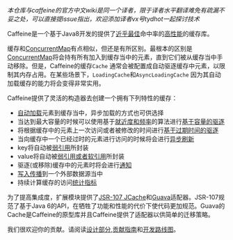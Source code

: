 *本仓库与caffeine的官方中文wiki是同一个译者，限于译者水平翻译难免有疏漏不妥之处，可以直接提issue指出，欢迎添加译者vx号tydhot一起探讨技术*

Caffeine是一个基于Java8开发的提供了[近乎最佳][efficiency]命中率的[高性能](Benchmarks-zh-CN.md)的缓存库。

缓存和[ConcurrentMap][concurrent-map]有点相似，但还是有所区别。最根本的区别是[ConcurrentMap][concurrent-map]将会持有所有加入到缓存当中的元素，直到它们被从缓存当中手动移除。但是，Caffeine的缓存`Cache` 通常会被配置成自动驱逐缓存中元素，以限制其内存占用。在某些场景下，`LoadingCache`和`AsyncLoadingCache` 因为其自动加载缓存的能力将会变得非常实用。

Caffeine提供了灵活的构造器去创建一个拥有下列特性的缓存：
 * [自动加载][population]元素到缓存当中，异步加载的方式也可供选择
 * 当达到最大容量的时候可以使用基于[就近度和频率][efficiency]的算法进行[基于容量的驱逐][size]
 * 将根据缓存中的元素上一次访问或者被修改的时间进行[基于过期时间的驱逐][time]
 * 当向缓存中一个已经过时的元素进行访问的时候将会进行[异步刷新][refresh]
 * key将自动被[弱引用][reference]所封装
 * value将自动被[弱引用或者软引用][reference]所封装
 * 驱逐(或移除)缓存中的元素时将会进行[通知][listener]
 * [写入传播][writer]到一个外部数据源当中
 * 持续计算缓存的访问[统计指标][statistics]

为了提高集成度，扩展模块提供了[JSR-107 JCache](JCache-zh-CN.md)和[Guava](Guava-zh-CN.md)适配器。JSR-107规范了基于Java 6的API，在牺牲了功能和性能的代价下使代码更加规范。Guava的Cache是Caffeine的原型库并且Caffeine提供了适配器以供简单的迁移策略。

我们很欢迎你的贡献。请阅读[设计部分][design-doc],[贡献指南][contribute]和[开发路线图](https://github.com/ben-manes/caffeine/wiki/Roadmap)。

[guava]: https://github.com/google/guava
[clhm]: https://code.google.com/p/concurrentlinkedhashmap
[guava-cache]: https://code.google.com/p/guava-libraries/wiki/CachesExplained
[concurrent-map]: https://docs.oracle.com/javase/8/docs/api/java/util/concurrent/ConcurrentMap.html
[population]: https://github.com/ben-manes/caffeine/wiki/Population-zh-CN
[size]: https://github.com/ben-manes/caffeine/wiki/Eviction-zh-CN#基于容量
[efficiency]: https://github.com/ben-manes/caffeine/wiki/Efficiency-zh-CN
[time]: https://github.com/ben-manes/caffeine/wiki/Eviction-zh-CN#基于时间
[refresh]: https://github.com/ben-manes/caffeine/wiki/Refresh-zh-CN
[reference]: https://github.com/ben-manes/caffeine/wiki/Eviction-zh-CN#基于引用
[listener]: https://github.com/ben-manes/caffeine/wiki/Removal-zh-CN
[writer]: https://github.com/ben-manes/caffeine/wiki/Writer-zh-CN
[statistics]: https://github.com/ben-manes/caffeine/wiki/Statistics-zh-CN
[design-doc]: https://github.com/ben-manes/caffeine/wiki/Design-zh-CN
[contribute]: https://github.com/ben-manes/caffeine/wiki/Contribute-zh-CN